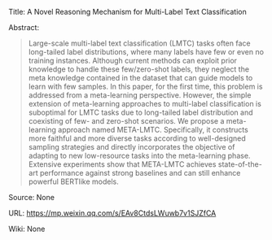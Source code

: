 Title: A Novel Reasoning Mechanism for Multi-Label Text Classification

Abstract:

> Large-scale multi-label text classification (LMTC) tasks often face long-tailed label distributions,
> where many labels have few or even no training instances. Although current methods can exploit prior 
> knowledge to handle these few/zero-shot labels, they neglect the meta knowledge contained in the
> dataset that can guide models to learn with few samples. In this paper, for the first time, this problem 
> is addressed from a meta-learning perspective. However, the simple extension of meta-learning
> approaches to multi-label classification is suboptimal for LMTC tasks due to long-tailed label
> distribution and coexisting of few- and zero-shot scenarios. We propose a meta-learning approach
> named META-LMTC. Specifically, it constructs more faithful and more diverse tasks according to well-designed
> sampling strategies and directly incorporates the objective of adapting to new low-resource tasks into
> the meta-learning phase. Extensive experiments show that META-LMTC achieves state-of-the-art performance
> against strong baselines and can still enhance powerful BERTlike models.


Source: None

URL: https://mp.weixin.qq.com/s/EAv8CtdsLWuwb7v1SJZfCA

Wiki: None
